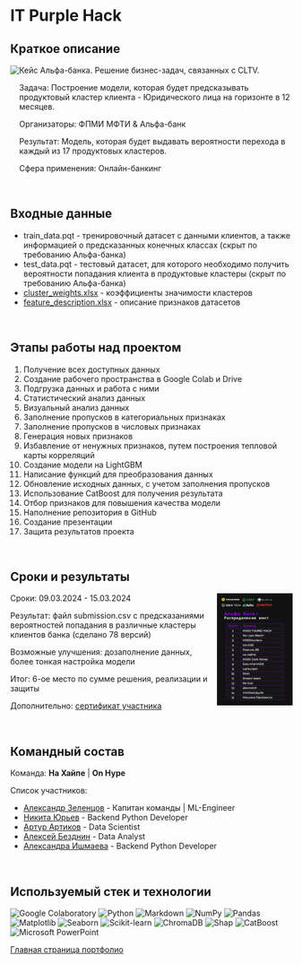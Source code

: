 # IT Purple Hack

## Краткое описание

<img src="https://leader-id.storage.yandexcloud.net/upload/342045/2bfaf28f-de99-4e54-aff4-8e995325f5f7.jpg" height=200 align="left"> 

Кейс Альфа-банка. Решение бизнес-задач, связанных с CLTV. 

Задача: Построение модели, которая будет предсказывать продуктовый кластер клиента - Юридического лица на горизонте в 12 месяцев. 

Организаторы: ФПМИ МФТИ & Альфа-банк

Результат: Модель, которая будет выдавать вероятности перехода в каждый из 17 продуктовых кластеров.

Сфера применения: Онлайн-банкинг

<br/>

## Входные данные

* train_data.pqt - тренировочный датасет с данными клиентов, а также информацией о предсказанных конечных классах (скрыт по требованию Альфа-банка)
* test_data.pqt - тестовый датасет, для которого необходимо получить вероятности попадания клиента в продуктовые кластеры (скрыт по требованию Альфа-банка)
* [cluster_weights.xlsx](https://github.com/ArturArtikov/Portfolio/blob/main/3_hackathon_projects/hackathon_2/data/cluster_weights.xlsx) - коэффициенты значимости кластеров
* [feature_description.xlsx](https://github.com/ArturArtikov/Portfolio/blob/main/3_hackathon_projects/hackathon_2/data/feature_description.xlsx) - описание признаков датасетов

<br/>

## Этапы работы над проектом

1. Получение всех доступных данных
2. Создание рабочего пространства в Google Colab и Drive
3. Подгрузка данных и работа с ними
4. Статистический анализ данных
5. Визуальный анализ данных
6. Заполнение пропусков в категориальных признаках
7. Заполнение пропусков в числовых признаках
8. Генерация новых признаков
9. Избавление от ненужных признаков, путем построения тепловой карты корреляций
10. Создание модели на LightGBM
11. Написание функций для преобразования данных
12. Обновление исходных данных, с учетом заполнения пропусков
13. Использование CatBoost для получения результата
14. Отбор признаков для повышения качества модели
15. Наполнение репозитория в GitHub
16. Создание презентации
17. Защита результатов проекта

<br/>

## Сроки и результаты

<img src="https://github.com/ArturArtikov/Portfolio/blob/main/3_hackathon_projects/hackathon_2/files/photo_1.jpg" height=200 align="right"> 

Сроки: 09.03.2024 - 15.03.2024

Результат: файл submission.csv с предсказаниями вероятностей попадания в различные кластеры клиентов банка (сделано 78 версий)

Возможные улучшения: дозаполнение данных, более тонкая настройка модели

Итог: 6-ое место по сумме решения, реализации и защиты

Дополнительно: [сертификат участника]()

<br/>

## Командный состав

Команда: __На Хайпе__ | __On Hype__

Список участников:

* [Александр Зеленцов](https://github.com/CHex0K) - Капитан команды | ML-Engineer
* [Никита Юрьев](https://github.com/Serfetto) - Backend Python Developer
* [Артур Артиков](https://github.com/ArturArtikov) - Data Scientist
* [Алексей Безднин](https://github.com/BezdninAlex) - Data Analyst
* [Александра Ишмаева](https://github.com/alexandraishmaeva) - Backend Python Developer

<br/>

## Используемый стек и технологии

![Google Colaboratory](https://img.shields.io/badge/Google%20Colaboratory-ffffff.svg?style=for-the-badge&logo=google-colab&logoColor=orange)
![Python](https://img.shields.io/badge/python-3670A0?style=for-the-badge&logo=python&logoColor=ffdd54)
![Markdown](https://img.shields.io/badge/markdown-%23000000.svg?style=for-the-badge&logo=markdown&logoColor=white)
![NumPy](https://img.shields.io/badge/numpy-%23013243.svg?style=for-the-badge&logo=numpy&logoColor=white)
![Pandas](https://img.shields.io/badge/pandas-%23150458.svg?style=for-the-badge&logo=pandas&logoColor=white)
![Matplotlib](https://img.shields.io/badge/Matplotlib-%23ffffff.svg?style=for-the-badge&logo=Matplotlib&logoColor=black)
![Seaborn](https://img.shields.io/badge/Seaborn-%231F6F70.svg?style=for-the-badge)
![Scikit-learn](https://img.shields.io/badge/scikit--learn-%23F7931E.svg?style=for-the-badge&logo=scikit-learn&logoColor=white)
![ChromaDB](https://img.shields.io/badge/ChromaDB-%231d2f3e.svg?style=for-the-badge)
![Shap](https://img.shields.io/badge/Shap-%238f37bb.svg?style=for-the-badge)
![CatBoost](https://img.shields.io/badge/CatBoost-%23ffcc00.svg?style=for-the-badge)
![Microsoft PowerPoint](https://img.shields.io/badge/Microsoft_PowerPoint-B7472A?style=for-the-badge&logo=microsoft-powerpoint&logoColor=white)

[Главная страница портфолио](https://github.com/ArturArtikov/Portfolio/blob/main/README.md)
